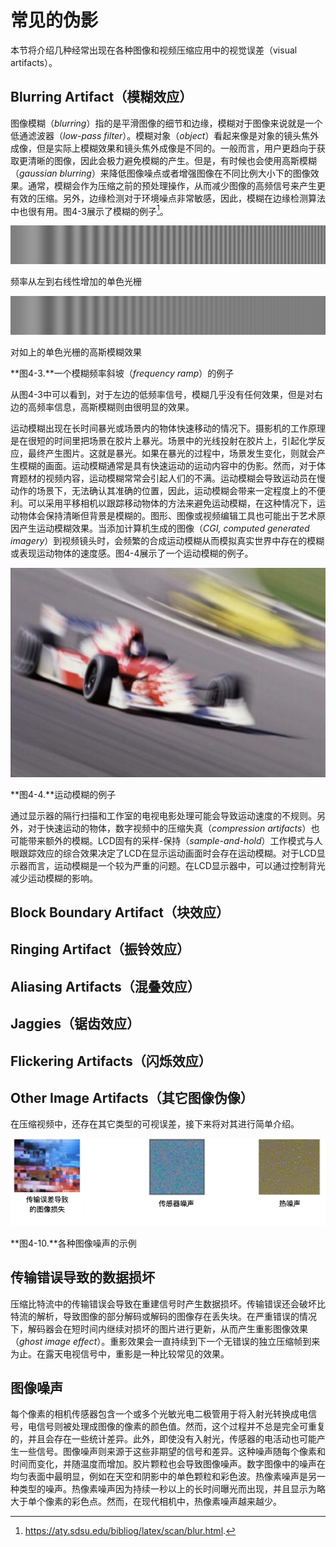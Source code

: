 # 常见的伪影
 本节将介绍几种经常出现在各种图像和视频压缩应用中的视觉误差（visual artifacts）。
 
## Blurring Artifact（模糊效应）
图像模糊（*blurring*）指的是平滑图像的细节和边缘，模糊对于图像来说就是一个低通滤波器（*low-pass filter*）。模糊对象（*object*）看起来像是对象的镜头焦外成像，但是实际上模糊效果和镜头焦外成像是不同的。一般而言，用户更趋向于获取更清晰的图像，因此会极力避免模糊的产生。但是，有时候也会使用高斯模糊（*gaussian blurring*）来降低图像噪点或者增强图像在不同比例大小下的图像效果。通常，模糊会作为压缩之前的预处理操作，从而减少图像的高频信号来产生更有效的压缩。另外，边缘检测对于环境噪点非常敏感，因此，模糊在边缘检测算法中也很有用。图4-3展示了模糊的例子[^1]。

![](../images/4_3_left.png)

频率从左到右线性增加的单色光栅

![](../images/4_3_right.png)

对如上的单色光栅的高斯模糊效果

**图4-3.**一个模糊频率斜坡（*frequency ramp*）的例子

从图4-3中可以看到，对于左边的低频率信号，模糊几乎没有任何效果，但是对右边的高频率信息，高斯模糊则由很明显的效果。

运动模糊出现在长时间暴光或场景内的物体快速移动的情况下。摄影机的工作原理是在很短的时间里把场景在胶片上暴光。场景中的光线投射在胶片上，引起化学反应，最终产生图片。这就是暴光。如果在暴光的过程中，场景发生变化，则就会产生模糊的画面。运动模糊通常是具有快速运动的运动内容中的伪影。然而，对于体育题材的视频内容，运动模糊常常会引起人们的不满。运动模糊会导致运动员在慢动作的场景下，无法确认其准确的位置，因此，运动模糊会带来一定程度上的不便利。可以采用平移相机以跟踪移动物体的方法来避免运动模糊，在这种情况下，运动物体会保持清晰但背景是模糊的。图形、图像或视频编辑工具也可能出于艺术原因产生运动模糊效果。当添加计算机生成的图像（*CGI, computed generated imagery*）到视频镜头时，会频繁的合成运动模糊从而模拟真实世界中存在的模糊或表现运动物体的速度感。图4-4展示了一个运动模糊的例子。

![](../images/4_4.png)

**图4-4.**运动模糊的例子

通过显示器的隔行扫描和工作室的电视电影处理可能会导致运动速度的不规则。另外，对于快速运动的物体，数字视频中的压缩失真（*compression artifacts*）也可能带来额外的模糊。LCD固有的采样-保持（*sample-and-hold*）工作模式与人眼跟踪效应的综合效果决定了LCD在显示运动画面时会存在运动模糊。对于LCD显示器而言，运动模糊是一个较为严重的问题。在LCD显示器中，可以通过控制背光减少运动模糊的影响。

## Block Boundary Artifact（块效应）

## Ringing Artifact（振铃效应）

##  Aliasing Artifacts（混叠效应）

## Jaggies（锯齿效应）

## Flickering Artifacts（闪烁效应）

## Other Image Artifacts（其它图像伪像）
在压缩视频中，还存在其它类型的可视误差，接下来将对其进行简单介绍。

![](../images/4_10.png)

**图4-10.**各种图像噪声的示例

## 传输错误导致的数据损坏
压缩比特流中的传输错误会导致在重建信号时产生数据损坏。传输错误还会破坏比特流的解析，导致图像的部分解码或解码的图像存在丢失块。在严重错误的情况下，解码器会在短时间内继续对损坏的图片进行更新，从而产生重影图像效果（*ghost image effect*）。重影效果会一直持续到下一个无错误的独立压缩帧到来为止。在露天电视信号中，重影是一种比较常见的效果。

## 图像噪声
每个像素的相机传感器包含一个或多个光敏光电二极管用于将入射光转换成电信号，电信号则被处理成图像的像素的颜色值。然而，这个过程并不总是完全可重复的，并且会存在一些统计差异。此外，即使没有入射光，传感器的电活动也可能产生一些信号。图像噪声则来源于这些非期望的信号和差异。这种噪声随每个像素和时间而变化，并随温度而增加。胶片颗粒也会导致图像噪声。数字图像中的噪声在均匀表面中最明显，例如在天空和阴影中的单色颗粒和彩色波。热像素噪声是另一种类型的噪声。热像素噪声因为持续一秒以上的长时间曝光而出现，并且显示为略大于单个像素的彩色点。然而，在现代相机中，热像素噪声越来越少。

[^1]: https://aty.sdsu.edu/bibliog/latex/scan/blur.html.
